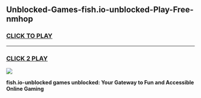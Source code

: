 
## Unblocked-Games-fish.io-unblocked-Play-Free-nmhop
<h3>
<a href="https://premium76.site?title=fish.io-unblocked&ref=12A">CLICK TO PLAY</a></h3>
<hr>

<h3>
<a href="https://premium76.site?title=fish.io-unblocked&ref=12A">CLICK 2 PLAY</a>
  
</h3>

<a href="https://premium76.site?title=fish.io-unblocked&ref=12A"><img src="https://clearcache.store/games.png"></a>


**fish.io-unblocked games unblocked: Your Gateway to Fun and Accessible Online Gaming**
